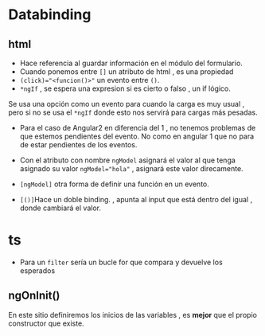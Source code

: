 # Databinding 

## html

* Hace referencia al guardar información en el módulo del formulario.
* Cuando ponemos entre `[]` un atributo de html , es una propiedad
* `(click)="<funcion()>"` un evento entre `()`.
* `*ngIf` , se espera una expresion si es cierto o falso , un if lógico.

Se usa una opción como un evento para cuando la carga es muy usual , pero si no 
se usa el `*ngIf` donde esto nos servirá para cargas más pesadas.

* Para el caso de Angular2 en diferencia del 1 , no tenemos problemas de que 
estemos pendientes del evento. No como en angular 1 que no para de estar pendientes
de los eventos.

* Con el atributo con nombre `ngModel` asignará el valor al que tenga asignado su
valor `ngModel="hola"` , asignará este valor direcamente.
* `[ngModel]` otra forma de definir una función en un evento.
* `[()]`Hace un doble binding. , apunta al input que está dentro del igual , donde
cambiará el valor.

# ts

* Para un `filter` sería un bucle for que compara y devuelve los esperados

## ngOnInit()

En este sitio definiremos los inicios de las variables , es **mejor** que el propio
constructor que existe.


## Notas

* `*ngFor='let <values> of <values>'`, sería un foreach en php. Esto se saca de las 
partes del modelo donde están definidas en caso de ser pocos valores, en caso contrario
se sacaría de la db.
* `{{<objeto>|<objeto>}}` , a las `|` se les llaman pipes , de la jerga de linux , 
donde aparece un objeto o en su defecto otro.
* `===`Son del mismo tipo y mismo valor.
* `==` Son de distinto tipo pero si miismo valor.